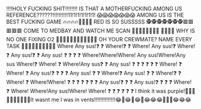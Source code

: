 ‼️‼️HOLY FUCKING SHIT‼️‼️‼️‼️ IS THAT A MOTHERFUCKING AMONG US REFERENCE??????!!!!!!!!!!11!1!1!1!1!1!1! 😱😱😱😱😱😱😱 AMONG US IS THE BEST FUCKING GAME 🔥🔥🔥🔥💯💯💯💯 RED IS SO SUSSSSS 🕵️🕵️🕵️🕵️🕵️🕵️🕵️🟥🟥🟥🟥🟥 COME TO MEDBAY AND WATCH ME SCAN 🏥🏥🏥🏥🏥🏥🏥🏥 🏥🏥🏥🏥 WHY IS NO ONE FIXING O2 🤬😡🤬😡🤬😡🤬🤬😡🤬🤬😡 OH YOUR CREWMATE? NAME EVERY TASK 🔫😠🔫😠🔫😠🔫😠🔫😠 Where Any sus!❓ ❓ Where!❓ ❓ Where! Any sus!❓ Where! ❓ Any sus!❓ ❓ Any sus! ❓ ❓ ❓ ❓ Where!Where!Where! Any sus!Where!Any sus Where!❓ Where! ❓ Where!Any sus❓ ❓ Any sus! ❓ ❓ ❓ ❓ ❓ ❓ Where! ❓ Where! ❓ Any sus!❓ ❓ ❓ ❓ Any sus! ❓ ❓ Where!❓ Any sus! ❓ ❓ Where!❓ ❓ Where! ❓ Where!Where! ❓ ❓ ❓ ❓ ❓ ❓ ❓ Any sus!❓ ❓ ❓ Any sus!❓ ❓ ❓ ❓ Where! ❓ Where! Where!Any sus!Where! Where! ❓ ❓ ❓ ❓ ❓ ❓ I think it was purple!👀👀👀👀👀👀👀👀👀👀It wasnt me I was in vents!!!!!!!!!!!!!!😂🤣😂🤣😂🤣😂😂😂🤣🤣🤣😂😂😂

